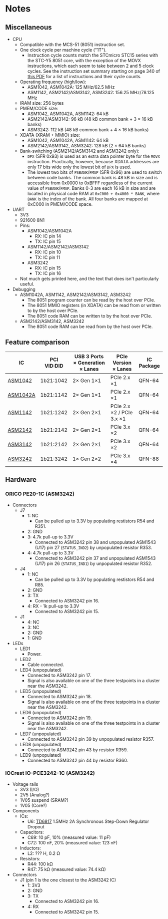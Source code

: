 # Notes


## Miscellaneous

- CPU
  - Compatible with the MCS-51 (8051) instruction set.
  - One clock cycle per machine cycle ("1T").
    - Instruction cycle counts match the STCmicro STC15 series with the STC-Y5
      8051 core, with the exception of the MOVX instructions, which each seem
      to take between 2 and 5 clock cycles. See the instruction set summary
      starting on page 340 of [this PDF][stc] for a list of instructions and
      their cycle counts.
  - Operating frequency (high/low):
    - ASM1042, ASM1042A: 125 MHz/62.5 MHz
    - ASM1142, ASM2142/ASM3142, ASM3242: 156.25 MHz/78.125 MHz
  - IRAM size: 256 bytes
  - PMEM/CODE size:
    - ASM1042, ASM1042A, ASM1142: 64 kB
    - ASM2142/ASM3142: 96 kB (48 kB common bank + 3 × 16 kB banks)
    - ASM3242: 112 kB (48 kB common bank + 4 × 16 kB banks)
  - XDATA (XRAM + MMIO) size:
    - ASM1042, ASM1042A, ASM1142: 64 kB
    - ASM2142/ASM3142, ASM3242: 128 kB (2 × 64 kB banks)
  - Bank-switching (ASM2142/ASM3142 and ASM3242 only):
    - `DPX` (SFR 0x93) is used as an extra data pointer byte for the `MOVX`
      instruction. Practically, however, because XDATA addresses are only 17
      bits wide only the lowest bit of `DPX` is used.
    - The lowest two bits of `PSBANK`/`FMAP` (SFR 0x96) are used to switch
      between code banks. The common bank is 48 kB in size and is accessible
      from 0x0000 to 0xBFFF regardless of the current value of
      `PSBANK`/`FMAP`. Banks 0-3 are each 16 kB in size and are located in
      physical code RAM at `0xC000 + 0x4000 * BANK`, where `BANK` is the index
      of the bank. All four banks are mapped at 0xC000 in PMEM/CODE space.
- UART
  - 3V3
  - 921600 8N1
  - Pins:
    - ASM1042/ASM1042A
      - RX: IC pin 14
      - TX: IC pin 15
    - ASM1142/ASM2142/ASM3142
      - RX: IC pin 10
      - TX: IC pin 11
    - ASM3242
      - RX: IC pin 15
      - TX: IC pin 16
  - Not much gets printed here, and the text that does isn't
    particularly useful.
- Debugging
  - ASM1042A, ASM1142, ASM2142/ASM3142, ASM3242
    - The 8051 program counter can be read by the host over PCIe.
    - The 8051 MMIO registers (in XDATA) can be read from or written to by the
      host over PCIe.
    - The 8051 code RAM can be written to by the host over PCIe.
  - ASM2142/ASM3142, ASM3242
    - The 8051 code RAM can be read from by the host over PCIe.


## Feature comparison

| IC | PCI VID:DID | USB 3 Ports × Generation × Lanes | PCIe Version × Lanes | IC Package |
| --- | --- | --- | --- | --- |
| [ASM1042][ASM1042] | 1b21:1042 | 2× Gen 1×1 | PCIe 2.x ×1 | QFN-64 |
| [ASM1042A][ASM1042A] | 1b21:1142 | 2× Gen 1×1 | PCIe 2.x ×1 | QFN-64 |
| [ASM1142][ASM1142] | 1b21:1242 | 2× Gen 2×1 | PCIe 2.x ×2 / PCIe 3.x ×1 | QFN-64 |
| [ASM2142][ASM2142] | 1b21:2142 | 2× Gen 2×1 | PCIe 3.x ×2 | QFN-64 |
| [ASM3142][ASM3142] | 1b21:2142 | 2× Gen 2×1 | PCIe 3.x ×2 | QFN-64 |
| [ASM3242][ASM3242] | 1b21:3242 | 1× Gen 2×2 | PCIe 3.x ×4 | QFN-88 |


## Hardware


### ORICO PE20-1C (ASM3242)

 - Connectors
   - J7
     - 1: NC
       - Can be pulled up to 3.3V by populating restistors R54 and R351.
     - 2: GND
     - 3: 4.7k pull-up to 3.3V
       - Connected to ASM3242 pin 38 and unpopulated ASM1543 (U17) pin 27
         (`STATUS_IND2`) by unpopulated resistor R353.
     - 4: 4.7k pull-up to 3.3V
       - Connected to ASM3242 pin 37 and unpopulated ASM1543 (U17) pin 26
         (`STATUS_IND1`) by unpopulated resistor R352.
   - J4
     - 1: NC
       - Can be pulled up to 3.3V by populating restistors R54 and R85.
     - 2: GND
     - 3: TX
       - Connected to ASM3242 pin 16.
     - 4: RX - 1k pull-up to 3.3V
       - Connected to ASM3242 pin 15.
   - J1
     - 4: NC
     - 3: NC
     - 2: GND
     - 1: GND
 - LEDs
   - LED1
     - Power.
   - LED2
     - Cable connected.
   - LED4 (unpopulated)
     - Connected to ASM3242 pin 17.
     - Signal is also available on one of the three testpoints in a cluster
       near the ASM3242.
   - LED5 (unpopulated)
     - Connected to ASM3242 pin 18.
     - Signal is also available on one of the three testpoints in a cluster
       near the ASM3242.
   - LED6 (unpopulated)
     - Connected to ASM3242 pin 19.
     - Signal is also available on one of the three testpoints in a cluster
       near the ASM3242.
   - LED7 (unpopulated)
     - Connected to ASM3242 pin 39 by unpopulated resistor R357.
   - LED8 (unpopulated)
     - Connected to ASM3242 pin 43 by resistor R359.
   - LED9 (unpopulated)
     - Connected to ASM3242 pin 44 by resistor R360.


### IOCrest IO-PCE3242-1C (ASM3242)

 - Voltage rails
   - 3V3 (I/O)
   - 2V5 (Analog?)
   - 1V05 suspend (SRAM?)
   - 1V05 (Core?)
 - Components
   - ICs:
     - U6: [TD6817][td6817] 1.5MHz 2A Synchronous Step-Down Regulator Dropout
   - Capacitors:
     - C69: 10 pF, 10% (measured value: 11 pF)
     - C72: 100 nF, 20% (measured value: 123 nF)
   - Inductors:
     - L2: ??? H, 0.2 Ω
   - Resistors:
     - R44: 100 kΩ
     - R47: 75 kΩ (measured value: 74.4 kΩ)
 - Connectors
   - J1 (pin 1 is the one closest to the ASM3242 IC)
     - 1: 3V3
     - 2: GND
     - 3: TX
       - Connected to ASM3242 pin 16.
     - 4: RX
       - Connected to ASM3242 pin 15.


[stc]: https://web.archive.org/web/20200305112930/http://stcmicro.com/datasheet/STC15F2K60S2-en.pdf
[ASM1042]: https://web.archive.org/web/20100830082618/http://www.asmedia.com.tw/eng/e_show_products.php?item=100&cate_index=98
[ASM1042A]: https://web.archive.org/web/20131216093704/http://www.asmedia.com.tw/eng/e_show_products.php?cate_index=98&item=143
[ASM1142]: https://web.archive.org/web/20150210162040/http://www.asmedia.com.tw/eng/e_show_products.php?item=155&cate_index=154
[ASM2142]: https://web.archive.org/web/20180131031242/http://www.asmedia.com.tw/eng/e_show_products.php?cate_index=175&item=178
[ASM3142]: https://web.archive.org/web/20180131031247/http://www.asmedia.com.tw/eng/e_show_products.php?cate_index=175&item=179
[ASM3242]: https://web.archive.org/web/20210227053040/https://www.asmedia.com.tw/product/E0CYQ4fSpaQxdjzA/f32YQ14SmApn1wNA
[td6817]: https://web.archive.org/web/20220401041252if_/http://techcodesemi.com/datasheet/TD6817.pdf
